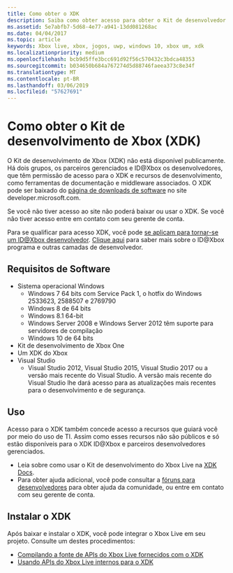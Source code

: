```yaml
---
title: Como obter o XDK
description: Saiba como obter acesso para obter o Kit de desenvolvedor de Xbox (XDK) como um parceiro gerenciado.
ms.assetid: 5e7abfb7-5d68-4e77-a941-13dd081268ac
ms.date: 04/04/2017
ms.topic: article
keywords: Xbox live, xbox, jogos, uwp, windows 10, xbox um, xdk
ms.localizationpriority: medium
ms.openlocfilehash: bcb9d5ffe3bcc691d92f56c570432c3bdca48353
ms.sourcegitcommit: b034650b684a767274d5d88746faeea373c8e34f
ms.translationtype: MT
ms.contentlocale: pt-BR
ms.lasthandoff: 03/06/2019
ms.locfileid: "57627691"
---
```

# <a name="how-to-get-the-xbox-development-kit-xdk"></a>Como obter o Kit de desenvolvimento de Xbox (XDK)

O Kit de desenvolvimento de Xbox (XDK) não está disponível publicamente. Há dois grupos, os parceiros gerenciados e ID@Xbox os desenvolvedores, que têm permissão de acesso para o XDK e recursos de desenvolvimento, como ferramentas de documentação e middleware associados. O XDK pode ser baixado do [página de downloads de software](https://developer.microsoft.com/en-us/games/xbox/partner/resources-softwaredownloads) no site developer.microsoft.com.

Se você não tiver acesso ao site não poderá baixar ou usar o XDK. Se você não tiver acesso entre em contato com seu gerente de conta.

Para se qualificar para acesso XDK, você pode [se aplicam para tornar-se um ID@Xbox desenvolvedor](https://www.xbox.com/en-us/Developers/id).
[Clique aqui](../developer-program-overview.md) para saber mais sobre o ID@Xbox programa e outras camadas de desenvolvedor.

## <a name="software-requirements"></a>Requisitos de Software

- Sistema operacional Windows
    - Windows 7 64 bits com Service Pack 1, o hotfix do Windows 2533623, 2588507 e 2769790
    - Windows 8 de 64 bits
    - Windows 8.1 64-bit
    - Windows Server 2008 e Windows Server 2012 têm suporte para servidores de compilação
    - Windows 10 de 64 bits
- Kit de desenvolvimento de Xbox One
- Um XDK do Xbox
- Visual Studio
    - Visual Studio 2012, Visual Studio 2015, Visual Studio 2017 ou a versão mais recente do Visual Studio. A versão mais recente do Visual Studio lhe dará acesso para as atualizações mais recentes para o desenvolvimento e de segurança.

## <a name="use"></a>Uso

Acesso para o XDK também concede acesso a recursos que guiará você por meio do uso de TI. Assim como esses recursos não são públicos e só estão disponíveis para o XDK ID@Xbox e parceiros desenvolvedores gerenciados.

- Leia sobre como usar o Kit de desenvolvimento do Xbox Live na [XDK Docs](https://developer.microsoft.com/en-us/games/xbox/partner/development-documentation).
- Para obter ajuda adicional, você pode consultar a [fóruns para desenvolvedores](https://forums.xboxlive.com/index.html) para obter ajuda da comunidade, ou entre em contato com seu gerente de conta.

## <a name="install-the-xdk"></a>Instalar o XDK

Após baixar e instalar o XDK, você pode integrar o Xbox Live em seu projeto.  Consulte um destes procedimentos:
- [Compilando a fonte de APIs do Xbox Live fornecidos com o XDK](compile-the-xdk-xbox-live-api-source.md)
- [Usando APIs do Xbox Live internos para o XDK](using-xbox-live-apis-built-into-the-xdk.md)
